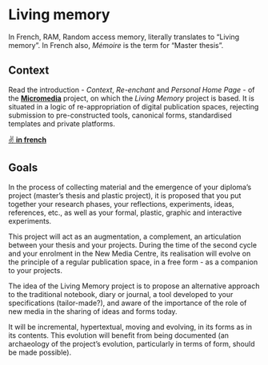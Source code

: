 # Living memory

In French, RAM, Random access memory, literally translates to “Living memory”.
In French also, _Mémoire_ is the term for “Master thesis”.

## Context
Read the introduction - _Context_, _Re-enchant_ and _Personal Home Page_ - of the **[Micromedia](https://ateliers-esad--pyrenees-fr.translate.goog/web/pages/projets/micromedia/?_x_tr_sl=fr&_x_tr_tl=en&_x_tr_hl=fr&_x_tr_pto=nui)** project, on which the _Living Memory_ project is based. It is situated in a logic of re-appropriation of digital publication spaces, rejecting submission to pre-constructed tools, canonical forms, standardised templates and private platforms.

[✌ **in french**](?fr)

## Goals

In the process of collecting material and the emergence of your diploma’s project (master’s thesis and plastic project), it is proposed that you put together your research phases, your reflections, experiments, ideas, references, etc., as well as your formal, plastic, graphic and interactive experiments.

This project will act as an augmentation, a complement, an articulation between your thesis and your projects. During the time of the second cycle and your enrolment in the New Media Centre, its realisation will evolve on the principle of a regular publication space, in a free form - as a companion to your projects.

The idea of the Living Memory project is to propose an alternative approach to the traditional notebook, diary or journal, a tool developed to your specifications (tailor-made?), and aware of the importance of the role of new media in the sharing of ideas and forms today.

It will be incremental, hypertextual, moving and evolving, in its forms as in its contents. This evolution will benefit from being documented (an archaeology of the project’s evolution, particularly in terms of form, should be made possible).

